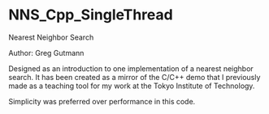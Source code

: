 # NNS_Cpp_SingleThread
Nearest Neighbor Search

Author: Greg Gutmann

Designed as an introduction to one implementation of a nearest neighbor search. It has been created as a mirror of the C/C++ demo that I previously made as a teaching tool for my work at the Tokyo Institute of Technology.

Simplicity was preferred over performance in this code.
